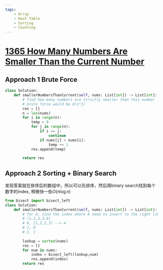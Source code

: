 ```yaml
---
tags:
    - Array
    - Hash Table
    - Sorting
    - Counting
---
```

# [1365 How Many Numbers Are Smaller Than the Current Number](https://leetcode.com/problems/how-many-numbers-are-smaller-than-the-current-number/description/)

## Approach 1 Brute Force

```python
class Solution:
    def smallerNumbersThanCurrent(self, nums: List[int]) -> List[int]:
        # find how many numbers are strictly smaller than this number
        # brute force would be O(n^2)
        res = []
        n = len(nums)
        for i in range(n):
            temp = 0
            for j in range(n):
                if i == j:
                    continue
                if nums[j] < nums[i]:
                    temp += 1            
            res.append(temp)
        
        return res
```

## Approach 2 Sorting + Binary Search

发现答案就在排序后的数组中，所以可以先排序，然后用binary search找到每个数字的index, 稍微快一些$O(n\log n)$

```python
from bisect import bisect_left
class Solution:
    def smallerNumbersThanCurrent(self, nums: List[int]) -> List[int]:
        # for 8, find the index where 8 need to insert to the right like [1,2,2,3,]
        # [1,2,2,3,8]
        # 8, [1,2,2,3] --> 4
        # 1, 0
        # 2. 1
        
        lookup = sorted(nums)
        res = []
        for num in nums:
            index = bisect_left(lookup,num)
            res.append(index)
        return res
```